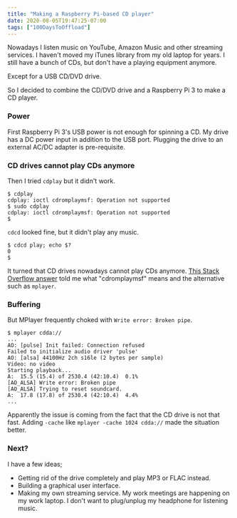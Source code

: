 ```yaml
---
title: "Making a Raspberry Pi-based CD player"
date: 2020-08-05T19:47:25-07:00
tags: ["100DaysToOffload"]
---
```

Nowadays I listen music on YouTube, Amazon Music and other streaming services. I haven't moved my iTunes library from my old laptop for years. I still have a bunch of CDs, but don't have a playing equipment anymore.

Except for a USB CD/DVD drive.

So I decided to combine the CD/DVD drive and a Raspberry Pi 3 to make a CD player.

### Power

First Raspberry Pi 3's USB power is not enough for spinning a CD. My drive has a DC power input in addition to the USB port. Plugging the drive to an external AC/DC adapter is pre-requisite.

### CD drives cannot play CDs anymore

Then I tried `cdplay` but it didn't work.

```
$ cdplay
cdplay: ioctl cdromplaymsf: Operation not supported
$ sudo cdplay
cdplay: ioctl cdromplaymsf: Operation not supported
$
```

`cdcd` looked fine, but it didn't play any music.

```
$ cdcd play; echo $?
0
$
```

It turned that CD drives nowadays cannot play CDs anymore. [This Stack Overflow answer](https://unix.stackexchange.com/a/524284) told me what "cdromplaymsf" means and the alternative such as `mplayer`.

### Buffering

But MPlayer frequently choked with `Write error: Broken pipe`.

```
$ mplayer cdda:// 
...
AO: [pulse] Init failed: Connection refused
Failed to initialize audio driver 'pulse'
AO: [alsa] 44100Hz 2ch s16le (2 bytes per sample)
Video: no video
Starting playback...
A:  15.5 (15.4) of 2530.4 (42:10.4)  0.1% 
[AO_ALSA] Write error: Broken pipe
[AO_ALSA] Trying to reset soundcard.
A:  17.8 (17.8) of 2530.4 (42:10.4)  4.4% 
...
```

Apparently the issue is coming from the fact that the CD drive is not that fast. Adding `-cache` like `mplayer -cache 1024 cdda://` made the situation better.

### Next?

I have a few ideas;

- Getting rid of the drive completely and play MP3 or FLAC instead.
- Building a graphical user interface.
- Making my own streaming service. My work meetings are happening on my work laptop. I don't want to plug/unplug my headphone for listening music.

